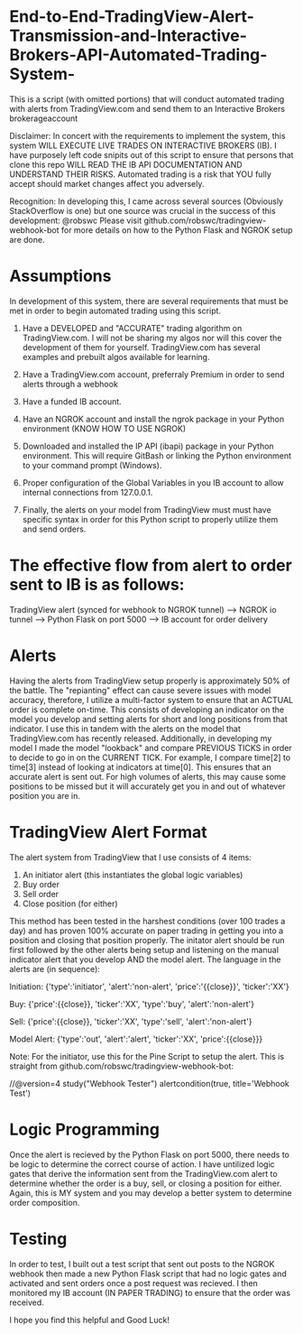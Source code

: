 # End-to-End-TradingView-Alert-Transmission-and-Interactive-Brokers-API-Automated-Trading-System-
This is a script (with omitted portions) that will conduct automated trading with alerts from TradingView.com and send them to an Interactive Brokers brokerageaccount


Disclaimer: In concert with the requirements to implement the system, this system WILL EXECUTE LIVE TRADES ON INTERACTIVE BROKERS (IB). 
I have purposely left code snipits out of this script to ensure that persons that clone this repo WILL READ THE IB API DOCUMENTATION
AND UNDERSTAND THEIR RISKS. Automated trading is a risk that YOU fully accept should market changes affect you adversely. 


Recognition: In developing this, I came across several sources (Obviously StackOverflow is one) but one source was crucial in the success of this development: @robswc
Please visit github.com/robswc/tradingview-webhook-bot for more details on how to the Python Flask and NGROK setup are done. 


# Assumptions

In development of this system, there are several requirements that must be met in order to begin automated trading using this script. 

1. Have a DEVELOPED and "ACCURATE" trading algorithm on TradingView.com. I will not be sharing my algos nor will this cover the development of them for yourself.
TradingView.com has several examples and prebuilt algos available for learning. 

2. Have a TradingView.com account, preferraly Premium in order to send alerts through a webhook

3. Have a funded IB account. 

4. Have an NGROK account and install the ngrok package in your Python environment (KNOW HOW TO USE NGROK)

5. Downloaded and installed the IP API (ibapi) package in your Python environment. This will require GitBash or linking the Python environment to your 
command prompt (Windows). 

6. Proper configuration of the Global Variables in you IB account to allow internal connections from 127.0.0.1.

7. Finally, the alerts on your model from TradingView must must have specific syntax in order for this Python script to properly utilize 
them and send orders. 



# The effective flow from alert to order sent to IB is as follows:

TradingView alert (synced for webhook to NGROK tunnel) --> NGROK io tunnel --> Python Flask on port 5000 --> IB account for order delivery



# Alerts

Having the alerts from TradingView setup properly is approximately 50% of the battle. The "repianting" effect can cause severe issues
with model accuracy, therefore, I utilize a multi-factor system to ensure that an ACTUAL order is complete on-time. This consists of 
developing an indicator on the model you develop and setting alerts for short and long positions from that indicator. I use this in 
tandem with the alerts on the model that TradingView.com has recently released. Additionally, in developing my model I made the model 
"lookback" and compare PREVIOUS TICKS in order to decide to go in on the CURRENT TICK. For example, I compare time[2] to time[3] instead 
of looking at indicators at time[0]. This ensures that an accurate alert is sent out. For high volumes of alerts, this may cause some 
positions to be missed but it will accurately get you in and out of whatever position you are in. 



# TradingView Alert Format

The alert system from TradingView that I use consists of 4 items:

1. An initiator alert (this instantiates the global logic variables)
2. Buy order 
3. Sell order
4. Close position (for either)

This method has been tested in the harshest conditions (over 100 trades a day) and has proven 100% accurate on paper trading in getting
you into a position and closing that position properly. The initator alert should be run first followed by the other alerts being setup
and listening on the manual indicator alert that you develop AND the model alert. The language in the alerts are (in sequence):

Initiation: {'type':'initiator', 'alert':'non-alert', 'price':'{{close}}', 'ticker':'XX'}

Buy: {'price':{{close}}, 'ticker':'XX', 'type':'buy', 'alert':'non-alert'}

Sell: {'price':{{close}}, 'ticker':'XX', 'type':'sell', 'alert':'non-alert'}

Model Alert: {'type':'out', 'alert':'alert', 'ticker':'XX', 'price':{{close}}}


Note: For the initiator, use this for the Pine Script to setup the alert. 
This is straight from github.com/robswc/tradingview-webhook-bot:

//@version=4
study("Webhook Tester")
alertcondition(true, title='Webhook Test')



# Logic Programming

Once the alert is recieved by the Python Flask on port 5000, there needs to be logic to determine the correct course of action. I have 
untilized logic gates that derive the information sent from the TradingView.com alert to determine whether the order is a buy, sell, 
or closing a position for either. Again, this is MY system and you may develop a better system to determine order composition.


# Testing 

In order to test, I built out a test script that sent out posts to the NGROK webhook then made a new Python Flask script that had no
logic gates and activated and sent orders once a post request was recieved. I then monitored my IB account (IN PAPER TRADING) to ensure
that the order was received. 




I hope you find this helpful and Good Luck!





